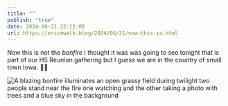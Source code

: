 ```yaml
---
title: ""
publish: "true"
date: 2024-06-21 22:12:00
url: https://ericmwalk.blog/2024/06/21/now-this-is.html
---
```


Now this is not the *bonfire* I thought it was was going to see tonight that is part of our HS Reunion gathering but I guess we are in the country of small town Iowa. 🤷‍♂️

![A blazing bonfire illuminates an open grassy field during twilight two people stand near the fire one watching and the other taking a photo with trees and a blue sky in the background](https://ericmwalk.blog/uploads/2024/img-0419.jpeg)